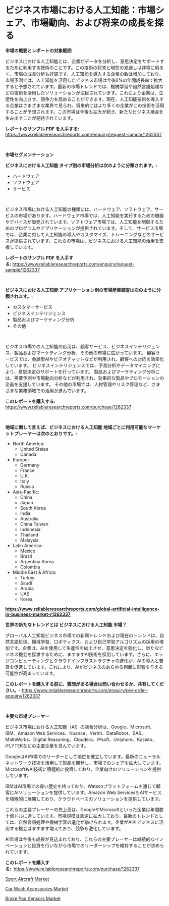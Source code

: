 <p><h1>ビジネス市場における人工知能：市場シェア、市場動向、および将来の成長を探る</h1></p><p><strong>市場の概要とレポートの対象範囲</strong></p>
<p><p>ビジネスにおける人工知能とは、企業がデータを分析し、意思決定をサポートするために利用する技術のことです。この技術の将来と現在の見通しは非常に明るく、市場の成長分析も好調です。人工知能を導入する企業の数は増加しており、市場予測では、人工知能を活用したビジネス市場は今後6%の年間成長率で拡大すると予想されています。最新の市場トレンドでは、機械学習や自然言語処理などの技術を活用したソリューションが注目されています。これにより企業は、生産性を向上させ、競争力を高めることができます。現在、人工知能技術を導入する企業はさまざまな業界で見られ、将来的にはより多くの企業がこの技術を活用することが予想されます。この市場は今後も拡大が続き、新たなビジネス機会を生み出すことが期待されています。</p></p>
<p><strong>レポートのサンプル PDF を入手する:</strong> <a href="https://www.reliableresearchreports.com/enquiry/request-sample/1262337">https://www.reliableresearchreports.com/enquiry/request-sample/1262337</a></p>
<p>&nbsp;</p>
<p><strong>市場セグメンテーション</strong></p>
<p><strong>ビジネスにおける人工知能 タイプ別の市場分析は次のように分類されます。:</strong></p>
<p><ul><li>ハードウェア</li><li>ソフトウェア</li><li>サービス</li></ul></p>
<p>&nbsp;</p>
<p><p>ビジネス市場における人工知能の種類には、ハードウェア、ソフトウェア、サービスの市場があります。ハードウェア市場では、人工知能を実行するための機器やデバイスが販売されています。ソフトウェア市場では、人工知能を制御するためのプログラムやアプリケーションが提供されています。そして、サービス市場では、企業に対して人工知能の導入やカスタマイズ、トレーニングなどのサービスが提供されています。これらの市場は、ビジネスにおける人工知能の活用を支援しています。</p></p>
<p><strong>レポートのサンプル PDF を入手する:</strong>&nbsp;<a href="https://www.reliableresearchreports.com/enquiry/request-sample/1262337">https://www.reliableresearchreports.com/enquiry/request-sample/1262337</a></p>
<p>&nbsp;</p>
<p><strong> ビジネスにおける人工知能 アプリケーション別の市場産業調査は次のように分類されます。:</strong></p>
<p><ul><li>カスタマーサービス</li><li>ビジネスインテリジェンス</li><li>製品およびマーケティング分析</li><li>その他</li></ul></p>
<p>&nbsp;</p>
<p><p>ビジネス市場での人工知能の応用は、顧客サービス、ビジネスインテリジェンス、製品およびマーケティング分析、その他の市場に広がっています。 顧客サービスでは、会話型AIやビデオチャットなどが利用され、顧客への対応を効率化しています。 ビジネスインテリジェンスでは、予測分析やデータマイニングにより、意思決定のサポートを行っています。 製品およびマーケティング分析には、需要予測や市場動向分析などが利用され、効果的な製品やプロモーションの企画を支援しています。 その他の市場では、人材管理やリスク管理など、さまざまな業務領域での活用が進んでいます。</p></p>
<p><strong>このレポートを購入する:</strong>&nbsp; <a href="https://www.reliableresearchreports.com/purchase/1262337">https://www.reliableresearchreports.com/purchase/1262337</a></p>
<p>&nbsp;</p>
<p><strong>地域に関して言えば、ビジネスにおける人工知能 地域ごとに利用可能なマーケットプレーヤーは次のとおりです。:</strong></p>
<p><ul>
    <li>
        North America:
        <ul>
            <li>United States</li>
            <li>Canada</li>
        </ul>
    </li>
    <li>
        Europe:
        <ul>
            <li>Germany</li>
            <li>France</li>
            <li>U.K.</li>
            <li>Italy</li>
            <li>Russia</li>
        </ul>
    </li>
    <li>
        Asia-Pacific:
        <ul>
            <li>China</li>
            <li>Japan</li>
            <li>South Korea</li>
            <li>India</li>
            <li>Australia</li>
            <li>China Taiwan</li>
            <li>Indonesia</li>
            <li>Thailand</li>
            <li>Malaysia</li>
        </ul>
    </li>
    <li>
        Latin America:
        <ul>
            <li>Mexico</li>
            <li>Brazil</li>
            <li>Argentina Korea</li>
            <li>Colombia</li>
        </ul>
    </li>
    <li>
        Middle East & Africa:
        <ul>
            <li>Turkey</li>
            <li>Saudi</li>
            <li>Arabia</li>
            <li>UAE</li>
            <li>Korea</li>
        </ul>
    </li>
    </ul></p>
<p><strong><a href="https://www.reliableresearchreports.com/global-artificial-intelligence-in-business-market-r1262337">https://www.reliableresearchreports.com/global-artificial-intelligence-in-business-market-r1262337</a></strong>&nbsp;</p>
<p><strong>世界の新たなトレンドとは ビジネスにおける人工知能 市場？</strong></p>
<p><p>グローバル人工知能ビジネス市場での新興トレンドおよび現在のトレンドは、自然言語処理、機械学習、ロボティクス、および自己学習アルゴリズムの採用の増加です。企業は、AIを使用して生産性を向上させ、意思決定を強化し、新たなビジネス機会を探求するために、ますますAI技術を採用しています。さらに、エッジコンピューティングとクラウドインフラストラクチャの進化が、AIの導入と普及を促進しています。これにより、AIがビジネスのあらゆる側面に影響を与える可能性が高まっています。</p></p>
<p><strong>このレポートを購入する前に、質問がある場合は問い合わせるか、共有してください。</strong>- <a href="https://www.reliableresearchreports.com/enquiry/pre-order-enquiry/1262337">https://www.reliableresearchreports.com/enquiry/pre-order-enquiry/1262337</a></p>
<p>&nbsp;</p>
<p><strong>主要な市場プレーヤー</strong></p>
<p><p>ビジネス市場における人工知能（AI）の競合分析は、Google、Microsoft、IBM、Amazon Web Services、Nuance、Verint、DataRobot、SAS、MathWorks、Digital Reasoning、Cloudera、IPsoft、Uniphore、Kasisto、iFLYTEKなどの主要企業を含んでいます。</p><p>GoogleはAI市場でのリーダーとして地位を確立しています。最新のニューラルネットワーク技術を活用して製品を開発し、市場でのシェアを拡大しています。MicrosoftもAI技術に積極的に投資しており、企業向けのソリューションを提供しています。</p><p>IBMはAI市場での長い歴史を持っており、Watsonプラットフォームを通じて顧客にAIソリューションを提供しています。Amazon Web ServicesもAIサービスを積極的に展開しており、クラウドベースのソリューションを提供しています。</p><p>これらの主要プレーヤーの売上高は、GoogleやMicrosoftといった企業は年間数十億ドルに達しています。市場規模は急速に拡大しており、最新のトレンドとしては、自然言語処理や機械学習の進化が挙げられます。企業がAIをビジネスに活用する機会はますます増えており、競争も激化しています。</p><p>AI市場は今後も成長が見込まれており、これらの主要プレーヤーは継続的なイノベーションと投資を行いながら市場でのリーダーシップを維持することが求められています。</p></p>
<p><strong>このレポートを購入する:</strong>&nbsp;&nbsp;<a href="https://www.reliableresearchreports.com/purchase/1262337">https://www.reliableresearchreports.com/purchase/1262337</a></p>
<p><p><a href="https://www.linkedin.com/pulse/sport-aircraft-market-analysis-examines-its-scope-growth-opportunities-xj7ff?trackingId=TgFMqjlkOfOu%2FkIbqEUFEg%3D%3D">Sport Aircraft Market</a></p><p><a href="https://www.linkedin.com/pulse/car-wash-accessories-market-size-share-global-analysis-report-i14yf?trackingId=%2FMOd8K%2FNh1H02obDUp3ppQ%3D%3D">Car Wash Accessories Market</a></p><p><a href="https://www.linkedin.com/pulse/brake-pad-sensors-market-furnish-information-size-share-dynamics-ul2sf?trackingId=fKUPZXjPT0RJ1y02We01YA%3D%3D">Brake Pad Sensors Market</a></p></p>